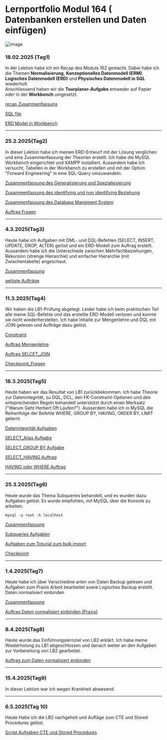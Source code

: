# Lernportfolio Modul 164 ( Datenbanken erstellen und Daten einfügen)


![image](integrität_pic/dbvector.png)


### 18.02.2025 (Tag1)

In der Lektion habe ich ein Recap des Moduls 162 gemacht. Dabei habe ich die Themen **Normalisierung**, **Konzeptionelles Datenmodell (ERM)**, **Logisches Datenmodell (ERD)** und **Physisches Datenmodell in SQL** wiederholt.  
 Anschliessend haben wir  die **Tourplaner-Aufgabe** entweder auf Papier oder in der **Workbench** umgesetzt.

 [recap Zusammenfassung](recap.md)  

[SQL file](fahrt_normalisiert.sql)


[ERD Model in Workbench](tourfahrt1.md)

---
### 25.2.2025(Tag2)
In dieser Lektion habe ich meinen ERD-Entwurf mit der Lösung verglichen und eine Zusammenfassung der Theorien erstellt. Ich habe die MySQL Workbench eingerichtet und XAMPP installiert. Ausserdem habe ich versucht, Tabellen in der Workbench zu erstellen und mit der Option "Forward Engineering" in eine SQL-Query umzuwandeln. 


[Zusammenfassung des Generalisierung und Spezialiesierung](Genralisierug&spezialisierung.md)

[Zusammenfassung des identifying und non identifying Beziehung ]((non)identifying-Relation.md)

[Zusammenfassung des Database Mangment System](DBMS.md)

[Auftrag Fragen](Auftrag2.md)

---
### 4.3.2025(Tag3)

Heute habe ich Aufgaben mit DML- und DQL-Befehlen (SELECT, INSERT, UPDATE, DROP, ALTER) gelöst und ein ERD-Modell zum Auftrag erstellt. Ausserdem habe ich die Unterschiede zwischen Mehrfachbeziehungen, Rekursion (strenge Hierarchie) und einfacher Hierarchie (mit Zwischentabelle) angeschaut.

[Zusammenfassung](zusammenfassung3.md)

[gelöste Aufträge](Aufgaben_tag3.md)

---
### 11.3.2025(Tag4)
Wir haben die LB1-Prüfung abgelegt. Leider habe ich beim praktischen Teil alle meine SQL-Befehle und das erstellte ERD-Modell verloren und konnte sie nicht wiederherstellen.
Ich habe Inhalte zur Mengenlehre und DQL mit JOIN gelesen und Aufträge dazu gelöst.

[Constraint](constraint.md)

[Auftrag Mengenlehre](Auftrag_4.Tag.md)

[Auftrag SELCET_JOIN](Select-join.md)

[Checkpoint_Fragen](4.Tag_Checkpoint.md)

---
### 18.3.2025(Tag5)
Heute haben wir das Resultat von LB1 zurückbekommen. Ich habe Theorie zur Datenintegrität, zu DQL, DCL, den FK-Constraint-Optionen und den entsprechenden Regeln behandelt unterstützt durch einen Merksatz ("Warum Geht Herbert Oft Laufen?"). Ausserdem habe ich  in MySQL die Reihenfolge der Befehle WHERE, GROUP BY, HAVING, ORDER BY, LIMIT gelernt.


[Datenintegrität Aufgaben](ref_integrität.md)

[SELECT_Alias Aufgabe](alias_Auftrag.md)

[SELECT_GROUP BY Aufgabe](groupby.md)


[SELECT_HAVING Auftrag](having1.md)


[HAVING oder WHERE Auftrag](having-where.md)

---
### 25.3.2025(Tag6)
Heute wurde das Thema Subqueries behandelt, und es wurden dazu Aufgaben gelöst. Es wurde empfohlen, mit MySQL über die Konsole zu arbeiten.
```
mysql -u root -h localhost
```

[Zusammenfassung](Zusammenfassung6.md)
 
[Subqueries Aufgaben](subselect.md)

[Aufgaben zum Toturial zum bulk import](toturial5.md)

[Checkpoint](checkpoint5.md)

---
### 1.4.2025(Tag7)
Heute habe ich über Verschiedine arten von Daten Backup gelesen und Aufgaben zum Praxis Arbeit bearbeitet sowie Logisches Backup erstellt.
Daten normalisiert einbinden

[Zusammenfassung](zusammenfassung7.md)

[Auftrag Daten normalisiert einbinden,(Praxis)](tag7.md)


---

### 8.4.2025(Tag8)
Heute wurde das Einführungslernziel von LB2 erklärt. Ich habe meine Wiederholung zu LB1 abgeschlossen und danach weiter an den Aufgaben zur Vorbereitung von LB2 gearbeitet.

[Auftrag zum Daten normalisiert einbinden](Tag8.md)


---
### 15.4.2025(Tag9)

In dieser Lektion war ich wegen Krankheit abwesend.

---
### 6.5.2025(Tag 10)

Heute Habe ich die LB2 nachgeholt und Auftäge zum  CTE und Stored Procedures gelöst.


[Script Aufgaben CTE und Stored Procedures](tag9.md)


